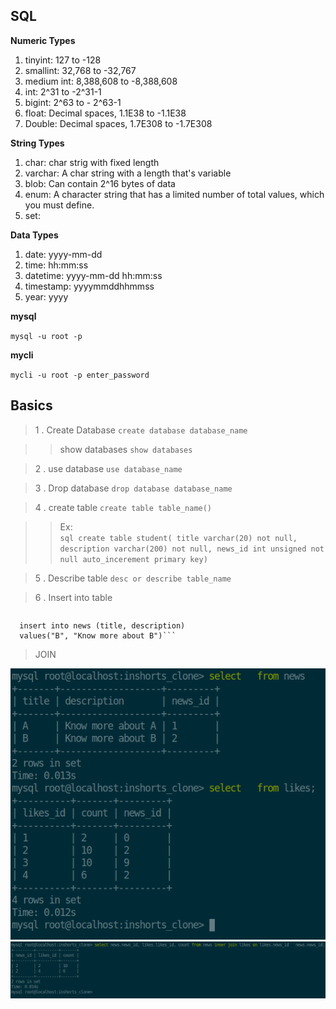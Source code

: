 ## SQL

**Numeric Types**
1. tinyint: 127 to -128
2. smallint: 32,768 to -32,767
3. medium int: 8,388,608  to -8,388,608
4. int: 2^31 to -2^31-1
5. bigint: 2^63 to - 2^63-1
6. float: Decimal spaces, 1.1E38 to -1.1E38
7. Double: Decimal spaces, 1.7E308 to -1.7E308

**String Types**
1. char: char strig with fixed length
2. varchar: A char string with a length that's variable
3. blob: Can contain 2^16 bytes of data
4. enum: A character string that has a limited number of  total values, which you must define.
5. set:

**Data Types**
1. date: yyyy-mm-dd
2. time: hh:mm:ss
3. datetime: yyyy-mm-dd hh:mm:ss
4. timestamp: yyyymmddhhmmss
5. year: yyyy


**mysql**

`mysql -u root -p`

**mycli**

`mycli -u root -p enter_password`

## Basics

> 1 . Create Database `create database database_name`

>>  show databases `show databases`

> 2 . use database `use database_name`

> 3 . Drop database `drop database database_name`

> 4 . create table `create table table_name()`

 >>Ex:  
          ```sql
           create table student( title varchar(20)
           not null, description varchar(200) not null,
           news_id int unsigned not null auto_incerement primary key)```

> 5 . Describe table `desc or describe table_name`

> 6 . Insert into table

>>  ```sql
      insert into news (title, description)
      values("B", "Know more about B")```

> JOIN      



![alt text](https://github.com/amifullstack/sql/blob/master/img/select.png "select")
![alt text](https://github.com/amifullstack/sql/blob/master/img/join.png "join")
